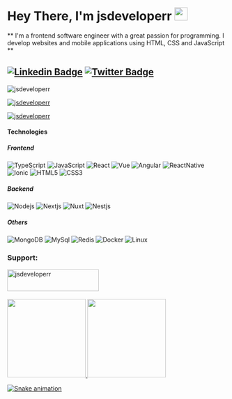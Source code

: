 <h1><a id="user-content-hello-folks-" class="anchor" aria-hidden="true" href="#hello-folks-"></a>Hey There, I'm jsdeveloperr <a target="_blank" rel="noopener noreferrer" href="https://raw.githubusercontent.com/MartinHeinz/MartinHeinz/master/wave.gif"><img src="https://raw.githubusercontent.com/MartinHeinz/MartinHeinz/master/wave.gif" width="30px" style="max-width:100%;width:30px;"></a></h1>


** I'm a frontend software engineer with a great passion for programming. I develop websites and mobile applications using HTML, CSS and JavaScript **

[![Linkedin Badge](https://img.shields.io/badge/-Jsdeveloperr%20%20-blue?style=for-the-badge&logo=Linkedin&logoColor=white&link=https://www.linkedin.com/in/jsdeveloperr/)](https://www.linkedin.com/in/)  [![Twitter Badge](https://img.shields.io/badge/-@Jsdeveloperr___-blue?style=for-the-badge&logo=twitter&logoColor=white&link=https://twitter.com/)](https://twitter.com/)
---

<p align="left"> <img src="https://komarev.com/ghpvc/?username=jsdeveloperr&label=Profile%20views&color=0e75b6&style=flat" alt="jsdeveloperr" /> </p>

<p align="left"> <a href="https://github.com/ryo-ma/github-profile-trophy"><img src="https://github-profile-trophy.vercel.app/?username=jsdeveloperr&theme=tokyonight" alt="jsdeveloperr" /></a> </p>

<p align="left"> <a href="https://twitter.com" target="blank"><img src="https://img.shields.io/twitter/follow/jsdeveloperr?logo=twitter&style=for-the-badge" alt="jsdeveloperr" /></a> </p>

#### Technologies

##### Frontend
![TypeScript](https://img.shields.io/badge/-TypeScript-black?style=for-the-badge&logo=typescript)
![JavaScript](https://img.shields.io/badge/-JavaScript-black?style=for-the-badge&logo=javascript)
![React](https://img.shields.io/badge/-React-black?style=for-the-badge&logo=React)
![Vue](https://img.shields.io/badge/-Vue-black?style=for-the-badge&logo=vuedotjs)
![Angular](https://img.shields.io/badge/-Angular-black?style=for-the-badge&logo=Angular)
![ReactNative](https://img.shields.io/badge/-ReactNative-black?style=for-the-badge&logo=React)
![Ionic](https://img.shields.io/badge/-Ionic-black?style=for-the-badge&logo=Ionic)
![HTML5](https://img.shields.io/badge/-HTML5-black?style=for-the-badge&logo=html5&logoColor=white)
![CSS3](https://img.shields.io/badge/-CSS3-black?style=for-the-badge&logo=css3)

##### Backend
![Nodejs](https://img.shields.io/badge/-Nodejs-black?style=for-the-badge&logo=Node.js)
![Nextjs](https://img.shields.io/badge/-Nextjs-black?style=for-the-badge&logo=Next.js)
![Nuxt](https://img.shields.io/badge/-Nuxtjs-black?style=for-the-badge&logo=Nuxt.js)
![Nestjs](https://img.shields.io/badge/-Nestjs-black?style=for-the-badge&logo=Nest.js)

##### Others
![MongoDB](https://img.shields.io/badge/-MongoDB-black?style=for-the-badge&logo=mongodb)
![MySql](https://img.shields.io/badge/-MySql-black?style=for-the-badge&logo=mysql&logoColor=fffeee)
![Redis](https://img.shields.io/badge/-Redis-black?style=for-the-badge&logo=Redis)
![Docker](https://img.shields.io/badge/-Docker-black?style=for-the-badge&logo=Docker)
![Linux](https://img.shields.io/badge/-Linux-black?style=for-the-badge&logo=Linux)

<div>
<h3 align="left">Support:</h3>
<p><a href="https://www.buymeacoffee.com/jsdeveloperr"> <img align="left" src="https://cdn.buymeacoffee.com/buttons/v2/default-yellow.png" height="50" width="210" alt="jsdeveloperr" /></a></p><br><br><br><br>
</div>

<div>
  <a href="https://github.com/jsdeveloperr">
  <img height="180em" src="https://github-readme-stats.vercel.app/api?username=jsdeveloperr&show_icons=true&theme=tokyonight&include_all_commits=true&count_private=true"/>
  <img height="180em" src="https://github-readme-stats.vercel.app/api/top-langs/?username=jsdeveloperr&layout=compact&langs_count=7&theme=tokyonight"/>
</div>


 ![Snake animation](https://github.com/jsdeveloperr/jsdeveloperr/blob/output/github-contribution-grid-snake.svg)

